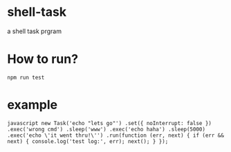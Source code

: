 # shell-task
a shell task prgram

# How to run?
`
npm run test
`

# example
` javascript
new Task('echo "lets go"')
    .set({
        noInterrupt: false
    })
    .exec('wrong cmd')
    .sleep('www')
    .exec('echo haha')
    .sleep(5000)
    .exec('echo \'it went thru!\'')
    .run(function (err, next) {
        if (err && next) {
            console.log('test log:', err);
            next();
        }
    });
`
